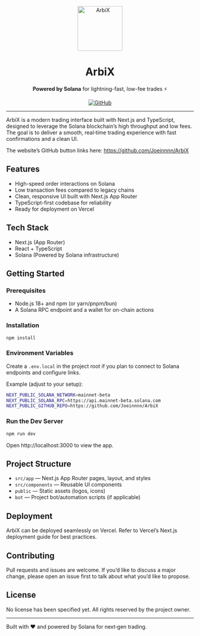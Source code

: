 <div align="center">

  <img src="./public/arbix-logo.png" alt="ArbiX" width="120" />

  <h1>ArbiX</h1>
  <p><strong>Powered by Solana</strong> for lightning-fast, low-fee trades ⚡</p>

  <a href="https://github.com/Joeinnnn/ArbiX">
    <img alt="GitHub" src="https://img.shields.io/badge/GitHub-Repo-181717?logo=github&logoColor=white" />
  </a>

</div>

---

ArbiX is a modern trading interface built with Next.js and TypeScript, designed to leverage the Solana blockchain’s high throughput and low fees. The goal is to deliver a smooth, real‑time trading experience with fast confirmations and a clean UI.

The website’s GitHub button links here: https://github.com/Joeinnnn/ArbiX

## Features

- High-speed order interactions on Solana
- Low transaction fees compared to legacy chains
- Clean, responsive UI built with Next.js App Router
- TypeScript-first codebase for reliability
- Ready for deployment on Vercel

## Tech Stack

- Next.js (App Router)
- React + TypeScript
- Solana (Powered by Solana infrastructure)

## Getting Started

### Prerequisites

- Node.js 18+ and npm (or yarn/pnpm/bun)
- A Solana RPC endpoint and a wallet for on-chain actions

### Installation

```bash
npm install
```

### Environment Variables

Create a `.env.local` in the project root if you plan to connect to Solana endpoints and configure links.

Example (adjust to your setup):

```bash
NEXT_PUBLIC_SOLANA_NETWORK=mainnet-beta
NEXT_PUBLIC_SOLANA_RPC=https://api.mainnet-beta.solana.com
NEXT_PUBLIC_GITHUB_REPO=https://github.com/Joeinnnn/ArbiX
```

### Run the Dev Server

```bash
npm run dev
```

Open http://localhost:3000 to view the app.

## Project Structure

- `src/app` — Next.js App Router pages, layout, and styles
- `src/components` — Reusable UI components
- `public` — Static assets (logos, icons)
- `bot` — Project bot/automation scripts (if applicable)

## Deployment

ArbiX can be deployed seamlessly on Vercel. Refer to Vercel’s Next.js deployment guide for best practices.

## Contributing

Pull requests and issues are welcome. If you’d like to discuss a major change, please open an issue first to talk about what you’d like to propose.

## License

No license has been specified yet. All rights reserved by the project owner.

---

Built with ❤️ and powered by Solana for next‑gen trading.